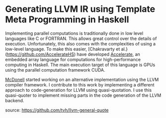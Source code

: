 Generating LLVM IR using Template Meta Programming in Haskell
=================
Implementing parallel computations is traditionally done in low level languages like C or FORTRAN.
This allows great control over the details of execution.
Unfortunately, this also comes with the complexities of using a low-level language.
To make this easier,  [Chakravarty et al.}(https://github.com/AccelerateHS) have developed [Accelerate](https://github.com/AccelerateHS/accelerate), an embedded array language for computations for high-performance computing in Haskell.
The main execution target of this language is GPUs using the parallel computation framework CUDA.

[McDonell](https://github.com/tmcdonell) started working on an alternative implementation using the LLVM compiler framework.
I contribute to this work by implementing a different approach to code-generation for LLVM using quasi-quotation.
I use this quasi-quoter to implement missing parts in the code generation of the LLVM backend.

source:
https://github.com/tvh/llvm-general-quote
